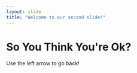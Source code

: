 ```yaml
---
layout: slide
title: "Welcome to our second slide!"
---
```

# So You Think You're Ok?
Use the left arrow to go back!
